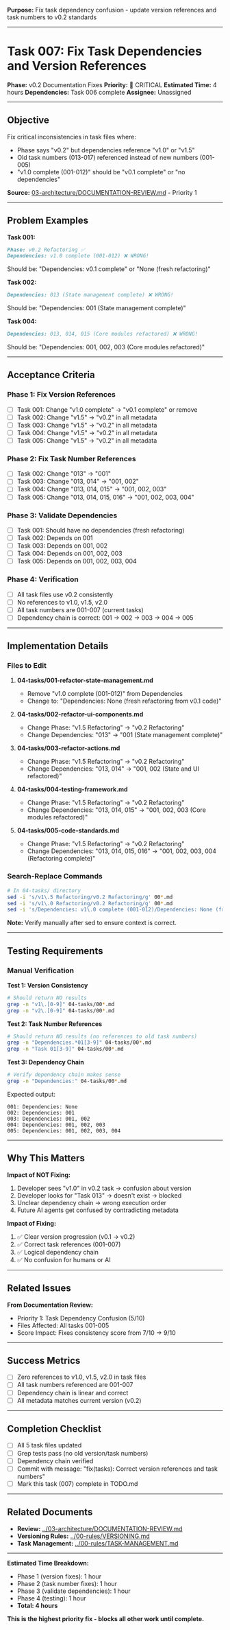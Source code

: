 **Purpose:** Fix task dependency confusion - update version references and task numbers to v0.2 standards

---

# Task 007: Fix Task Dependencies and Version References

**Phase:** v0.2 Documentation Fixes
**Priority:** 🔴 CRITICAL
**Estimated Time:** 4 hours
**Dependencies:** Task 006 complete
**Assignee:** Unassigned

---

## Objective

Fix critical inconsistencies in task files where:
- Phase says "v0.2" but dependencies reference "v1.0" or "v1.5"
- Old task numbers (013-017) referenced instead of new numbers (001-005)
- "v1.0 complete (001-012)" should be "v0.1 complete" or "no dependencies"

**Source:** [03-architecture/DOCUMENTATION-REVIEW.md](../03-architecture/DOCUMENTATION-REVIEW.md) - Priority 1

---

## Problem Examples

**Task 001:**
```markdown
Phase: v0.2 Refactoring ✅
Dependencies: v1.0 complete (001-012) ❌ WRONG!
```
Should be: "Dependencies: v0.1 complete" or "None (fresh refactoring)"

**Task 002:**
```markdown
Dependencies: 013 (State management complete) ❌ WRONG!
```
Should be: "Dependencies: 001 (State management complete)"

**Task 004:**
```markdown
Dependencies: 013, 014, 015 (Core modules refactored) ❌ WRONG!
```
Should be: "Dependencies: 001, 002, 003 (Core modules refactored)"

---

## Acceptance Criteria

### Phase 1: Fix Version References
- [ ] Task 001: Change "v1.0 complete" → "v0.1 complete" or remove
- [ ] Task 002: Change "v1.5" → "v0.2" in all metadata
- [ ] Task 003: Change "v1.5" → "v0.2" in all metadata
- [ ] Task 004: Change "v1.5" → "v0.2" in all metadata
- [ ] Task 005: Change "v1.5" → "v0.2" in all metadata

### Phase 2: Fix Task Number References
- [ ] Task 002: Change "013" → "001"
- [ ] Task 003: Change "013, 014" → "001, 002"
- [ ] Task 004: Change "013, 014, 015" → "001, 002, 003"
- [ ] Task 005: Change "013, 014, 015, 016" → "001, 002, 003, 004"

### Phase 3: Validate Dependencies
- [ ] Task 001: Should have no dependencies (fresh refactoring)
- [ ] Task 002: Depends on 001
- [ ] Task 003: Depends on 001, 002
- [ ] Task 004: Depends on 001, 002, 003
- [ ] Task 005: Depends on 001, 002, 003, 004

### Phase 4: Verification
- [ ] All task files use v0.2 consistently
- [ ] No references to v1.0, v1.5, v2.0
- [ ] All task numbers are 001-007 (current tasks)
- [ ] Dependency chain is correct: 001 → 002 → 003 → 004 → 005

---

## Implementation Details

### Files to Edit

1. **04-tasks/001-refactor-state-management.md**
   - Remove "v1.0 complete (001-012)" from Dependencies
   - Change to: "Dependencies: None (fresh refactoring from v0.1 code)"

2. **04-tasks/002-refactor-ui-components.md**
   - Change Phase: "v1.5 Refactoring" → "v0.2 Refactoring"
   - Change Dependencies: "013" → "001 (State management complete)"

3. **04-tasks/003-refactor-actions.md**
   - Change Phase: "v1.5 Refactoring" → "v0.2 Refactoring"
   - Change Dependencies: "013, 014" → "001, 002 (State and UI refactored)"

4. **04-tasks/004-testing-framework.md**
   - Change Phase: "v1.5 Refactoring" → "v0.2 Refactoring"
   - Change Dependencies: "013, 014, 015" → "001, 002, 003 (Core modules refactored)"

5. **04-tasks/005-code-standards.md**
   - Change Phase: "v1.5 Refactoring" → "v0.2 Refactoring"
   - Change Dependencies: "013, 014, 015, 016" → "001, 002, 003, 004 (Refactoring complete)"

### Search-Replace Commands

```bash
# In 04-tasks/ directory
sed -i 's/v1\.5 Refactoring/v0.2 Refactoring/g' 00*.md
sed -i 's/v1\.0 Refactoring/v0.2 Refactoring/g' 00*.md
sed -i 's/Dependencies: v1\.0 complete (001-012)/Dependencies: None (fresh refactoring from v0.1 code)/g' 001-*.md
```

**Note:** Verify manually after sed to ensure context is correct.

---

## Testing Requirements

### Manual Verification

**Test 1: Version Consistency**
```bash
# Should return NO results
grep -n "v1\.[0-9]" 04-tasks/00*.md
grep -n "v2\.[0-9]" 04-tasks/00*.md
```

**Test 2: Task Number References**
```bash
# Should return NO results (no references to old task numbers)
grep -n "Dependencies.*01[3-9]" 04-tasks/00*.md
grep -n "Task 01[3-9]" 04-tasks/00*.md
```

**Test 3: Dependency Chain**
```bash
# Verify dependency chain makes sense
grep -n "Dependencies:" 04-tasks/00*.md
```

Expected output:
```
001: Dependencies: None
002: Dependencies: 001
003: Dependencies: 001, 002
004: Dependencies: 001, 002, 003
005: Dependencies: 001, 002, 003, 004
```

---

## Why This Matters

**Impact of NOT Fixing:**
1. Developer sees "v1.0" in v0.2 task → confusion about version
2. Developer looks for "Task 013" → doesn't exist → blocked
3. Unclear dependency chain → wrong execution order
4. Future AI agents get confused by contradicting metadata

**Impact of Fixing:**
1. ✅ Clear version progression (v0.1 → v0.2)
2. ✅ Correct task references (001-007)
3. ✅ Logical dependency chain
4. ✅ No confusion for humans or AI

---

## Related Issues

**From Documentation Review:**
- Priority 1: Task Dependency Confusion (5/10)
- Files Affected: All tasks 001-005
- Score Impact: Fixes consistency score from 7/10 → 9/10

---

## Success Metrics

- [ ] Zero references to v1.0, v1.5, v2.0 in task files
- [ ] All task numbers referenced are 001-007
- [ ] Dependency chain is linear and correct
- [ ] All metadata matches current version (v0.2)

---

## Completion Checklist

- [ ] All 5 task files updated
- [ ] Grep tests pass (no old version/task numbers)
- [ ] Dependency chain verified
- [ ] Commit with message: "fix(tasks): Correct version references and task numbers"
- [ ] Mark this task (007) complete in TODO.md

---

## Related Documents

- **Review:** [../03-architecture/DOCUMENTATION-REVIEW.md](../03-architecture/DOCUMENTATION-REVIEW.md)
- **Versioning Rules:** [../00-rules/VERSIONING.md](../00-rules/VERSIONING.md)
- **Task Management:** [../00-rules/TASK-MANAGEMENT.md](../00-rules/TASK-MANAGEMENT.md)

---

**Estimated Time Breakdown:**
- Phase 1 (version fixes): 1 hour
- Phase 2 (task number fixes): 1 hour
- Phase 3 (validate dependencies): 1 hour
- Phase 4 (testing): 1 hour
- **Total: 4 hours**

**This is the highest priority fix - blocks all other work until complete.**
